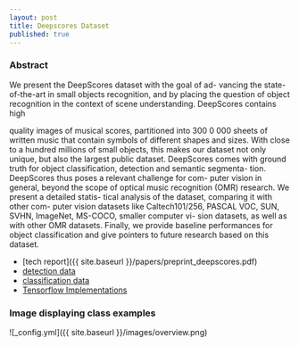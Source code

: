 ```yaml
---
layout: post
title: Deepscores Dataset
published: true
---
```


### Abstract
We present the DeepScores dataset with the goal of ad-
vancing the state-of-the-art in small objects recognition,
and by placing the question of object recognition in the
context of scene understanding. DeepScores contains high

quality images of musical scores, partitioned into 300 0 000
sheets of written music that contain symbols of different
shapes and sizes. With close to a hundred millions of small
objects, this makes our dataset not only unique, but also the
largest public dataset. DeepScores comes with ground truth
for object classification, detection and semantic segmenta-
tion. DeepScores thus poses a relevant challenge for com-
puter vision in general, beyond the scope of optical music
recognition (OMR) research. We present a detailed statis-
tical analysis of the dataset, comparing it with other com-
puter vision datasets like Caltech101/256, PASCAL VOC,
SUN, SVHN, ImageNet, MS-COCO, smaller computer vi-
sion datasets, as well as with other OMR datasets. Finally,
we provide baseline performances for object classification
and give pointers to future research based on this dataset.

- [tech report]({{ site.baseurl }}/papers/preprint_deepscores.pdf)
- [detection data](https://drive.google.com/open?id=1KFxqi0rO-bJrd03rLk87fF1iOmnjpaoG)
- [classification data](https://drive.google.com/open?id=1EQLnz3-gfBpK-WWhAp2IyJLfI_1jjEr-)
- [Tensorflow Implementations](https://github.com/tuggeluk/DeepScoresExamples)


### Image displaying class examples

![_config.yml]({{ site.baseurl }}/images/overview.png)

